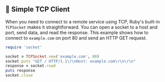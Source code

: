 ## 🔌 Simple TCP Client

When you need to connect to a remote service using TCP, Ruby's built-in `TCPSocket` makes it straightforward. You can open a socket to a host and port, send data, and read the response. This example shows how to connect to `example.com` on port 80 and send an HTTP GET request.

```ruby
require 'socket'

socket = TCPSocket.new('example.com', 80)
socket.puts "GET / HTTP/1.1\r\nHost: example.com\r\n\r\n"
response = socket.read
puts response
socket.close
```